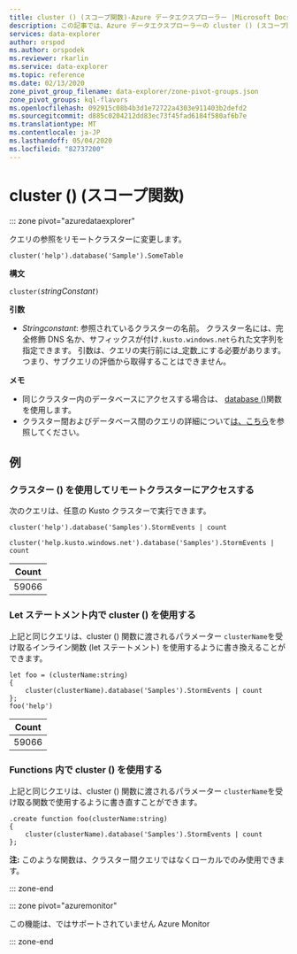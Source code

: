 ```yaml
---
title: cluster () (スコープ関数)-Azure データエクスプローラー |Microsoft Docs
description: この記事では、Azure データエクスプローラーの cluster () (スコープ関数) について説明します。
services: data-explorer
author: orspod
ms.author: orspodek
ms.reviewer: rkarlin
ms.service: data-explorer
ms.topic: reference
ms.date: 02/13/2020
zone_pivot_group_filename: data-explorer/zone-pivot-groups.json
zone_pivot_groups: kql-flavors
ms.openlocfilehash: 092915c08b4b3d1e72722a4303e911403b2defd2
ms.sourcegitcommit: d885c0204212dd83ec73f45fad6184f580af6b7e
ms.translationtype: MT
ms.contentlocale: ja-JP
ms.lasthandoff: 05/04/2020
ms.locfileid: "82737200"
---
```

# <a name="cluster-scope-function"></a>cluster () (スコープ関数)

::: zone pivot="azuredataexplorer"

クエリの参照をリモートクラスターに変更します。 

```kusto
cluster('help').database('Sample').SomeTable
```

**構文**

`cluster(`*stringConstant*`)`

**引数**

* *Stringconstant*: 参照されているクラスターの名前。 クラスター名には、完全修飾 DNS 名か、サフィックスが付け`.kusto.windows.net`られた文字列を指定できます。 引数は、クエリの実行前には_定数_にする必要があります。つまり、サブクエリの評価から取得することはできません。

**メモ**

* 同じクラスター内のデータベースにアクセスする場合は、 [database ()](databasefunction.md)関数を使用します。
* クラスター間およびデータベース間のクエリの詳細について[は、こちら](cross-cluster-or-database-queries.md)を参照してください。  

## <a name="examples"></a>例

### <a name="use-cluster-to-access-remote-cluster"></a>クラスター () を使用してリモートクラスターにアクセスする 

次のクエリは、任意の Kusto クラスターで実行できます。

```kusto
cluster('help').database('Samples').StormEvents | count

cluster('help.kusto.windows.net').database('Samples').StormEvents | count  
```

|Count|
|---|
|59066|

### <a name="use-cluster-inside-let-statements"></a>Let ステートメント内で cluster () を使用する 

上記と同じクエリは、cluster () 関数に渡されるパラメーター `clusterName`を受け取るインライン関数 (let ステートメント) を使用するように書き換えることができます。

```kusto
let foo = (clusterName:string)
{
    cluster(clusterName).database('Samples').StormEvents | count
};
foo('help')
```

|Count|
|---|
|59066|

### <a name="use-cluster-inside-functions"></a>Functions 内で cluster () を使用する 

上記と同じクエリは、cluster () 関数に渡されるパラメーター `clusterName`を受け取る関数で使用するように書き直すことができます。

```kusto
.create function foo(clusterName:string)
{
    cluster(clusterName).database('Samples').StormEvents | count
};
```

**注:** このような関数は、クラスター間クエリではなくローカルでのみ使用できます。

::: zone-end

::: zone pivot="azuremonitor"

この機能は、ではサポートされていません Azure Monitor

::: zone-end
